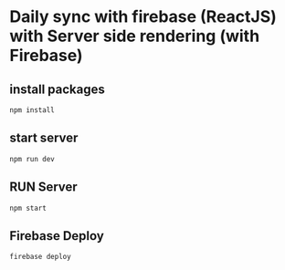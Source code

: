 # Daily sync with firebase (ReactJS) with Server side rendering (with Firebase)

## install packages
`npm install`

## start server
`npm run dev`

## RUN Server
`npm start`

## Firebase Deploy
`firebase deploy`